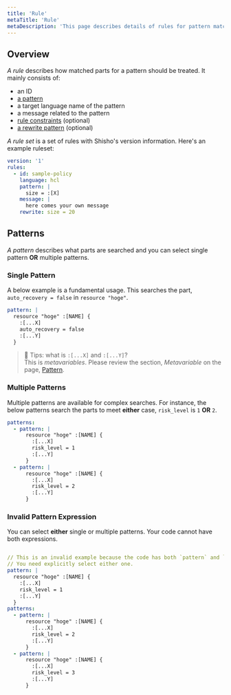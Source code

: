 ```yaml
---
title: 'Rule'
metaTitle: 'Rule'
metaDescription: 'This page describes details of rules for pattern matching.'
---
```


## Overview

_A rule_ describes how matched parts for a pattern should be treated. It mainly consists of:

- an ID
- [a pattern](/learn-shisho/01-pattern)
- a target language name of the pattern
- a message related to the pattern
- [rule constraints](/learn-shisho/03-constraint) (optional)
- [a rewrite pattern](/learn-shisho/04-rewrite-pattern) (optional)

_A rule set_ is a set of rules with Shisho's version information. Here's an example ruleset:

```yaml
version: '1'
rules:
  - id: sample-policy
    language: hcl
    pattern: |
      size = :[X]
    message: |
      here comes your own message
    rewrite: size = 20
```

## Patterns

_A pattern_ describes what parts are searched and you can select single pattern **OR** multiple patterns.

### Single Pattern

A below example is a fundamental usage. This searches the part, `auto_recovery = false` in `resource "hoge"`. 

```yaml
pattern: |
  resource "hoge" :[NAME] {
    :[...X]
    auto_recovery = false
    :[...Y]
  }
```

> 📝 Tips: what is `:[...X]` and `:[...Y]`?  
> This is _metavariables_. Please review the section, _Metavariable_ on the page, [Pattern](/learn-shisho/01-pattern). 

### Multiple Patterns

Multiple patterns are available for complex searches. For instance, the below patterns search the parts to meet **either** case, `risk_level` is `1` **OR** `2`. 

```yaml
patterns:
  - pattern: |
      resource "hoge" :[NAME] {
        :[...X]
        risk_level = 1
        :[...Y]
      }
  - pattern: |
      resource "hoge" :[NAME] {
        :[...X]
        risk_level = 2
        :[...Y]
      }
```

### Invalid Pattern Expression

You can select **either** single or multiple patterns. Your code cannot have both expressions.

```yaml

// This is an invalid example because the code has both `pattern` and `patterns`.
// You need explicitly select either one. 
pattern: | 
  resource "hoge" :[NAME] {
    :[...X]
    risk_level = 1
    :[...Y]
  }
patterns:
  - pattern: | 
      resource "hoge" :[NAME] {
        :[...X]
        risk_level = 2
        :[...Y]
      }
  - pattern: |
      resource "hoge" :[NAME] {
        :[...X]
        risk_level = 3
        :[...Y]
      }
```


